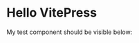 # Hello VitePress

<!-- This will work if 'lang="ts"' is removed -->
<script setup lang="ts">
import TestComponent from '../components/TestComponent.vue'
</script>

My test component should be visible below:
<TestComponent />
